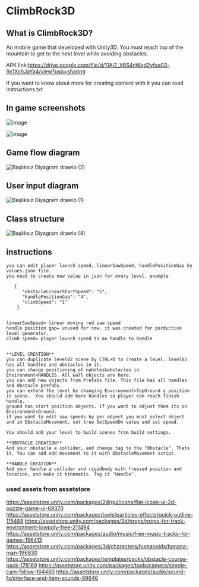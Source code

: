 # ClimbRock3D
## What is ClimbRock3D?
An mobile game that developed with Unity3D.
You must reach top of the mountain to get to the next level while avoiding obstacles.

APK link:https://drive.google.com/file/d/11Ai2_X6S4nWqd2yfaa03-9x1XchJaYa4/view?usp=sharing

If you want to know about more for creating content with it you can read instructions.txt

## In game screenshots

![image](https://user-images.githubusercontent.com/44952253/183712163-2b4abcd3-dd38-4bef-ac29-9d5772ab4db6.png)

![image](https://user-images.githubusercontent.com/44952253/183712297-3868f771-b38f-44c5-9c0d-bace109a4b2e.png)


## Game flow diagram

![Başlıksız Diyagram drawio (2)](https://user-images.githubusercontent.com/44952253/183711446-9306e934-ed54-46c8-a4c0-69d44198ead6.png)

## User input diagram

![Başlıksız Diyagram drawio (1)](https://user-images.githubusercontent.com/44952253/183711542-c0e3df87-03cf-4ca0-a295-32dce85e3ec9.png)

## Class structure

![Başlıksız Diyagram drawio (4)](https://user-images.githubusercontent.com/44952253/183711322-e052d055-dbe3-4679-99b8-bf0e285ac507.png)

## instructions
```
you can edit player launch speed, linearSawSpeed, handlePositionGap by values.json file.
you need to create new value in json for every level. example
   
   {
      "obstacleLinearStartSpeed": "5",
      "handlePositionGap": "4",
      "climbSpeed": "1"
    }


linearSawSpeed= linear moving red saw speed
handle position gap= unused for now. it was created for porductive level generator.
climb speed= player launch speed to an handle to handle


**LEVEL CREATION**
you can duplicate level02 scene by CTRL+D to create a level. level02 has all handles and obstacles in it.
you can change positioning of nahdles&obstacles in Environment<HANDLES. All wall objects are here.
you can add new objects from Prefabs file. This file has all handles and Obstacle prefabs.
you can extend the level by changing Environment<TopGround y position in scene.  You should add more handles so player can reach finish handle.
ground has start position objects. if you want to adjust them its on Environment<Ground.
if you want to edit saw speeds by per object you must select object and in ObstacleMovement, set true SetSpeedOn value and set speed.

You should add your level to build scenes from build settings.

**OBSTACLE CREATION**
Add your obstacle a collider, and change tag to the "Obstacle". Thats it. You can add add movement to it with ObstacleMovement script.

**HANDLE CREATION**
Add your handle a collider and rigidbody with freezed position and location, and make it kinematic. Tag it "Handle".

```
### used assets from assetstore

https://assetstore.unity.com/packages/2d/gui/icons/flat-icoon-ui-2d-puzzle-game-ui-69370
https://assetstore.unity.com/packages/tools/particles-effects/quick-outline-115488
https://assetstore.unity.com/packages/3d/props/props-for-track-environment-lowpoly-free-211494
https://assetstore.unity.com/packages/audio/music/free-music-tracks-for-games-156413
https://assetstore.unity.com/packages/3d/characters/humanoids/banana-man-196830
https://assetstore.unity.com/packages/templates/packs/obstacle-course-pack-178169
https://assetstore.unity.com/packages/tools/camera/simple-cam-follow-164460
https://assetstore.unity.com/packages/audio/sound-fx/interface-and-item-sounds-89646
